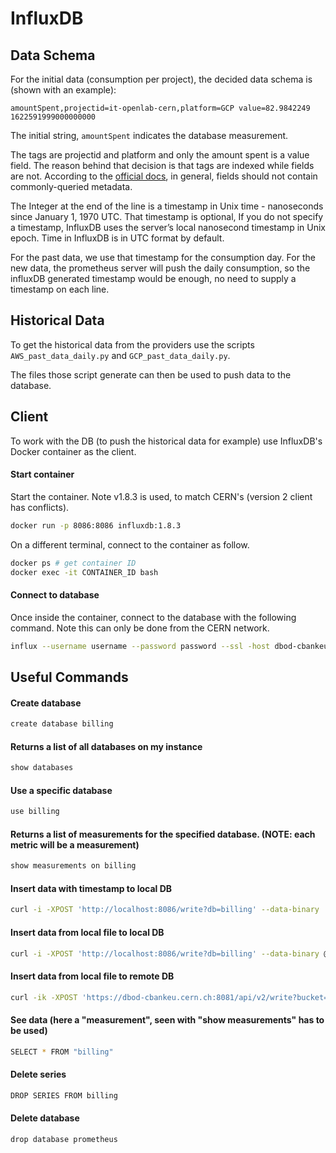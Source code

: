 # InfluxDB

## Data Schema

For the initial data (consumption per project), the decided data schema is (shown with an example):

`amountSpent,projectid=it-openlab-cern,platform=GCP value=82.9842249 1622591999000000000`

The initial string, `amountSpent` indicates the database measurement.

The tags are projectid and platform and only the amount spent is a value field. The reason behind that decision is that tags are indexed while fields are not. According to the [official docs](https://docs.influxdata.com/influxdb/v1.8/concepts/key_concepts/), in general, fields should not contain commonly-queried metadata.

The Integer at the end of the line is a timestamp in Unix time - nanoseconds since January 1, 1970 UTC. That timestamp is optional, If you do not specify a timestamp, InfluxDB uses the server’s local nanosecond timestamp in Unix epoch. Time in InfluxDB is in UTC format by default.

For the past data, we use that timestamp for the consumption day. For the new data, the prometheus server will push the daily consumption, so the influxDB generated timestamp would be enough, no need to supply a timestamp on each line.

## Historical Data

To get the historical data from the providers use the scripts `AWS_past_data_daily.py` and `GCP_past_data_daily.py`.

The files those script generate can then be used to push data to the database.


## Client

To work with the DB (to push the historical data for example) use InfluxDB's Docker container as the client.

#### Start container

Start the container. Note v1.8.3 is used, to match CERN's (version 2 client has conflicts).

```bash
docker run -p 8086:8086 influxdb:1.8.3
```

On a different terminal, connect to the container as follow.

```bash
docker ps # get container ID
docker exec -it CONTAINER_ID bash
```

#### Connect to database

Once inside the container, connect to the database with the following command. Note this can only be done from the CERN network.

```bash
influx --username username --password password --ssl -host dbod-cbankeu.cern.ch -port 8081 --unsafeSsl
```

## Useful Commands

#### Create database
```bash
create database billing
```

#### Returns a list of all databases on my instance
```bash
show databases
```

#### Use a specific database
```bash
use billing
```

#### Returns a list of measurements for the specified database. (NOTE: each metric will be a measurement)
```bash
show measurements on billing
```

#### Insert data with timestamp to local DB
```bash
curl -i -XPOST 'http://localhost:8086/write?db=billing' --data-binary 'billing,project=projectE,day=2021-06-14T00:00:00Z,platform=AWS consumption=2.00 1000'
```

#### Insert data from local file to local DB
```bash
curl -i -XPOST 'http://localhost:8086/write?db=billing' --data-binary @records
```

#### Insert data from local file to remote DB
```bash
curl -ik -XPOST 'https://dbod-cbankeu.cern.ch:8081/api/v2/write?bucket=billing' --header 'Authorization: Token username:password'  --data-binary @recordsGCP_full
```

#### See data (here a "measurement", seen with "show measurements" has to be used)
```bash
SELECT * FROM "billing"
```

#### Delete series
```bash
DROP SERIES FROM billing
```

#### Delete database
```bash
drop database prometheus
```
